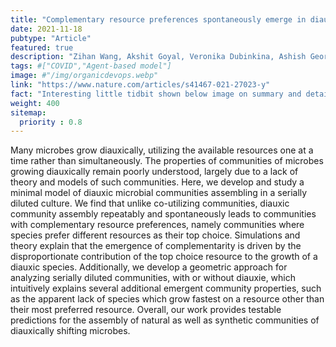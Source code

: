 ```yaml
---
title: "Complementary resource preferences spontaneously emerge in diauxic microbial communities"
date: 2021-11-18
pubtype: "Article"
featured: true
description: "Zihan Wang, Akshit Goyal, Veronika Dubinkina, Ashish George, <mark><b>Tong Wang</b></mark>, Yulia Fridman, Sergei Maslov, <i><b>Nature Communications</b>, 2021</i>"
tags: #["COVID","Agent-based model"]
image: #"/img/organicdevops.webp"
link: "https://www.nature.com/articles/s41467-021-27023-y"
fact: "Interesting little tidbit shown below image on summary and detail page"
weight: 400
sitemap:
  priority : 0.8
---
```


Many microbes grow diauxically, utilizing the available resources one at a time rather than simultaneously. The properties of communities of microbes growing diauxically remain poorly understood, largely due to a lack of theory and models of such communities. Here, we develop and study a minimal model of diauxic microbial communities assembling in a serially diluted culture. We find that unlike co-utilizing communities, diauxic community assembly repeatably and spontaneously leads to communities with complementary resource preferences, namely communities where species prefer different resources as their top choice. Simulations and theory explain that the emergence of complementarity is driven by the disproportionate contribution of the top choice resource to the growth of a diauxic species. Additionally, we develop a geometric approach for analyzing serially diluted communities, with or without diauxie, which intuitively explains several additional emergent community properties, such as the apparent lack of species which grow fastest on a resource other than their most preferred resource. Overall, our work provides testable predictions for the assembly of natural as well as synthetic communities of diauxically shifting microbes.